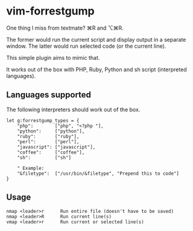 vim-forrestgump
===============

One thing I miss from textmate? ⌘R and ⌥⌘R.

The former would run the current script and display output in a separate
window. The latter would run selected code (or the current line).

This simple plugin aims to mimic that.

It works out of the box with PHP, Ruby, Python and sh script (interpreted
languages).

## Languages supported

The following interpreters should work out of the box.

    let g:forrestgump_types = {
        "php":        ["php", "<?php "],
        "python":     ["python"],
        "ruby":       ["ruby"],
        "perl":       ["perl"],
        "javascript": ["javascript"],
        "coffee":     ["coffee"],
        "sh":         ["sh"]
        
        " Example:
        "&filetype":  ["/usr/bin/&filetype", "Prepend this to code"]
    }

## Usage

    nmap <leader>r      Run entire file (doesn't have to be saved)
    nmap <leader>R      Run current line(s)
    vmap <leader>r      Run current or selected line(s)
